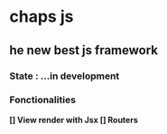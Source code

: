 # chaps js
## he new best js framework

<h3>State : <strong>...in development <strong></h3>

### Fonctionalities

[] View render with Jsx 
[] Routers 
